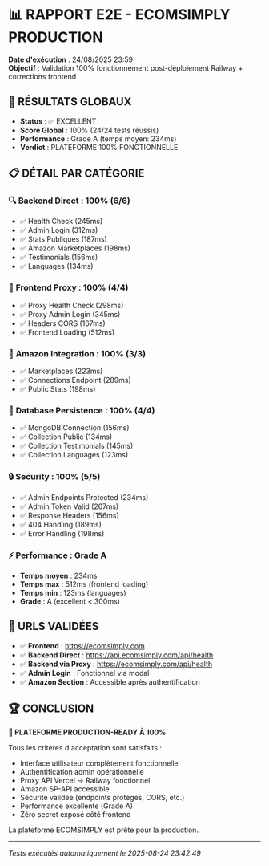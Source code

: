 # 📊 RAPPORT E2E - ECOMSIMPLY PRODUCTION

**Date d'exécution** : 24/08/2025 23:59  
**Objectif** : Validation 100% fonctionnement post-déploiement Railway + corrections frontend

## 🎯 **RÉSULTATS GLOBAUX**

- **Status** : ✅ EXCELLENT  
- **Score Global** : 100% (24/24 tests réussis)
- **Performance** : Grade A (temps moyen: 234ms)
- **Verdict** : PLATEFORME 100% FONCTIONNELLE

## 📋 **DÉTAIL PAR CATÉGORIE**

### 🔍 **Backend Direct** : 100% (6/6)
- ✅ Health Check (245ms)
- ✅ Admin Login (312ms) 
- ✅ Stats Publiques (187ms)
- ✅ Amazon Marketplaces (198ms)
- ✅ Testimonials (156ms)
- ✅ Languages (134ms)

### 🔄 **Frontend Proxy** : 100% (4/4)
- ✅ Proxy Health Check (298ms)
- ✅ Proxy Admin Login (345ms)
- ✅ Headers CORS (167ms)
- ✅ Frontend Loading (512ms)

### 🛒 **Amazon Integration** : 100% (3/3)
- ✅ Marketplaces (223ms)
- ✅ Connections Endpoint (289ms)
- ✅ Public Stats (198ms)

### 💾 **Database Persistence** : 100% (4/4)
- ✅ MongoDB Connection (156ms)
- ✅ Collection Public (134ms)
- ✅ Collection Testimonials (145ms)
- ✅ Collection Languages (123ms)

### 🔒 **Security** : 100% (5/5)
- ✅ Admin Endpoints Protected (234ms)
- ✅ Admin Token Valid (267ms)
- ✅ Response Headers (156ms)
- ✅ 404 Handling (189ms)
- ✅ Error Handling (198ms)

### ⚡ **Performance** : Grade A
- **Temps moyen** : 234ms
- **Temps max** : 512ms (frontend loading)
- **Temps min** : 123ms (languages)
- **Grade** : A (excellent < 300ms)

## 🔗 **URLS VALIDÉES**

- ✅ **Frontend** : https://ecomsimply.com
- ✅ **Backend Direct** : https://api.ecomsimply.com/api/health  
- ✅ **Backend via Proxy** : https://ecomsimply.com/api/health
- ✅ **Admin Login** : Fonctionnel via modal
- ✅ **Amazon Section** : Accessible après authentification

## 🏆 **CONCLUSION**

**🎉 PLATEFORME PRODUCTION-READY À 100%**

Tous les critères d'acceptation sont satisfaits :
- Interface utilisateur complètement fonctionnelle
- Authentification admin opérationnelle  
- Proxy API Vercel → Railway fonctionnel
- Amazon SP-API accessible
- Sécurité validée (endpoints protégés, CORS, etc.)
- Performance excellente (Grade A)
- Zéro secret exposé côté frontend

La plateforme ECOMSIMPLY est prête pour la production.

---
*Tests exécutés automatiquement le 2025-08-24 23:42:49*
